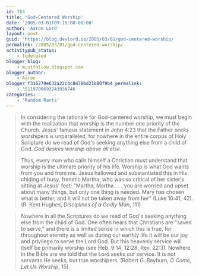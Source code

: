 ```yaml
---
id: 784
title: 'God-Centered Worship'
date: '2005-03-01T09:19:00-08:00'
author: 'Aaron Lord'
layout: post
guid: 'https://blog.devlord.io/2005/03/01/god-centered-worship/'
permalink: /2005/03/01/god-centered-worship/
activitypub_status:
    - federated
blogger_blog:
    - mustfollow.blogspot.com
blogger_author:
    - Aaron
blogger_f316279e632a22cbc8478bd21b80f9b4_permalink:
    - '5119700692243036746'
categories:
    - 'Random Rants'
---
```


> In considering the rationale for God-centered worship, we must begin with the realization that worship is the number one priority of the Church.  Jesus' famous statement in John 4:23 that the Father <i>seeks</i> worshipers is unparalleled, for nowhere in the entire corpus of Holy Scripture do we read of God's seeking anything else from a child of God.  <i>God desires worship above all else.</i>
> 
> Thus, every man who calls himself a Christian must understand that worship is the ultimate priority of his life.  Worship is what God wants from you and from me.  Jesus hallowed and substantiated this in His chiding of busy, frenetic Martha, who was so critical of her sister's sitting at Jesus' feet: "Martha, Martha . . . you are worried and upset about many things, but only one thing is needed.  Mary has chosen what is better, and it will not be taken away from her" (Luke 10:41, 42). (R. Kent Hughes, <i>Disciplines of a Godly Man</i>, 111)

> Nowhere in all the Scriptures do we read of God's seeking anything else from the child of God.  One often hears that Christians are "saved to serve," and there is a limited sense in which this is true, for throughout eternity as well as during our earthly life it will be our joy and privilege to serve the Lord God.  But this heavenly service will itself be primarily worship (see Heb. 9:14; 12:28; Rev. 22:3).  Nowhere in the Bible are we told that the Lord seeks our service.  It is not servants He seeks, but true worshipers. (Robert G. Rayburn, <i>O Come, Let Us Worship</i>, 15)
